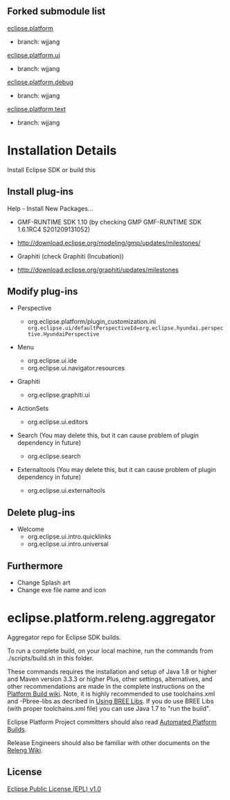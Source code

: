 Forked submodule list
-----------
[eclipse.platform](https://github.com/rubis-lab/eclipse.platform)
- branch: wjjang

[eclipse.platform.ui](https://github.com/rubis-lab/eclipse.platform.ui)
- branch: wjjang

[eclipse.platform.debug](https://github.com/rubis-lab/eclipse.platform.debug)
- branch: wjjang

[eclipse.platform.text](https://github.com/rubis-lab/eclipse.platform.text)
- branch: wjjang


Installation Details
=====================
Install Eclipse SDK or build this

Install plug-ins
----------------------
Help - Install New Packages...

 - GMF-RUNTIME SDK 1.10 (by checking GMP GMF-RUNTIME SDK 1.6.1RC4 S201209131052)
  - http://download.eclipse.org/modeling/gmp/updates/milestones/

 - Graphiti (check Graphiti (Incubation))
  - http://download.eclipse.org/graphiti/updates/milestones


Modify plug-ins
--------------------
- Perspective
  - org.eclipse.platform/plugin_customization.ini
```   org.eclipse.ui/defaultPerspectiveId=org.eclipse.hyundai.perspective.HyundaiPerspective ```

- Menu
  - org.eclipse.ui.ide
  -  org.eclipse.ui.navigator.resources

- Graphiti
  - org.eclipse.graphiti.ui

- ActionSets
  - org.eclipse.ui.editors

- Search (You may delete this, but it can cause problem of plugin dependency in future)
  - org.eclipse.search

- Externaltools (You may delete this, but it can cause problem of plugin dependency in future)
  - org.eclipse.ui.externaltools


Delete plug-ins
--------------------

- Welcome
  - org.eclipse.ui.intro.quicklinks
  - org.eclipse.ui.intro.universal


Furthermore
--------------------------

- Change Splash art
- Change exe file name and icon


eclipse.platform.releng.aggregator
==================================

Aggregator repo for Eclipse SDK builds.

To run a complete build, on your local machine, run the commands from ./scripts/build.sh in this folder.

These commands requires the installation and setup of Java 1.8 or higher and Maven version 3.3.3 or higher Plus, other settings, alternatives, and other recommendations are made in the complete instructions on the [Platform Build wiki](http://wiki.eclipse.org/Platform-releng/Platform_Build "Platform Build"). Note, it is highly recommended to use toolchains.xml and -Pbree-libs as decribed in [Using BREE Libs](https://wiki.eclipse.org/Platform-releng/Platform_Build#Using_BREE_Libs "Using BREE Libs"). If you do use BREE Libs (with proper toolchains.xml file) you can use Java 1.7 to "run the build".

Eclipse Platform Project committers should also read [Automated Platform Builds](http://wiki.eclipse.org/Platform-releng/Automated_Platform_Build "Automated Platform Builds").

Release Engineers should also be familiar with other documents on the [Releng Wiki](http://wiki.eclipse.org/Category:Eclipse_Platform_Releng "Releng Wiki").

License
-------

[Eclipse Public License (EPL) v1.0][2]

[2]: http://wiki.eclipse.org/EPL

